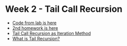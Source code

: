 # Week 2 - Tail Call Recursion

* [Code from lab is here](lab.rkt)
* [2nd homework is here](homework/)
* [Tail Call Recursion as Iteration Method](http://blogs.msdn.com/b/ashleyf/archive/2010/02/06/recursion-is-the-new-iteration.aspx)
* [What is Tail Recursion?](http://stackoverflow.com/questions/33923/what-is-tail-recursion)

